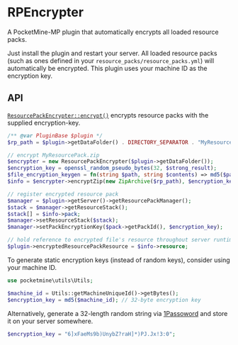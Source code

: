 # RPEncrypter
A PocketMine-MP plugin that automatically encrypts all loaded resource packs.

Just install the plugin and restart your server. All loaded resource packs (such as ones defined in your `resource_packs/resource_packs.yml`) will automatically be encrypted. This plugin uses your machine ID as the encryption key.

## API
[`ResourcePackEncrypter::encrypt()`](https://github.com/Muqsit/RPEncrypter/blob/master/src/muqsit/rpencrypter/ResourcePackEncrypter.php) encrypts resource packs with the supplied encryption-key.
```php
/** @var PluginBase $plugin */
$rp_path = $plugin->getDataFolder() . DIRECTORY_SEPARATOR . "MyResourcePack.zip";

// encrypt MyResourcePack.zip
$encrypter = new ResourcePackEncrypter($plugin->getDataFolder());
$encryption_key = openssl_random_pseudo_bytes(32, $strong_result);
$file_encryption_keygen = fn(string $path, string $contents) => md5($path . $contents);
$info = $encrypter->encryptZip(new ZipArchive($rp_path), $encryption_key, $file_encryption_keygen);

// register encrypted resource pack
$manager = $plugin->getServer()->getResourcePackManager();
$stack = $manager->getResourceStack();
$stack[] = $info->pack;
$manager->setResourceStack($stack);
$manager->setPackEncryptionKey($pack->getPackId(), $encryption_key);

// hold reference to encrypted file's resource throughout server runtime
$plugin->encryptedResourcePackResource = $info->resource;
```

To generate static encryption keys (instead of random keys), consider using your machine ID.
```php
use pocketmine\utils\Utils;

$machine_id = Utils::getMachineUniqueId()->getBytes();
$encryption_key = md5($machine_id); // 32-byte encryption key
```

Alternatively, generate a 32-length random string via [1Passoword](https://1password.com/password-generator/) and store it on your server somewhere.
```php
$encryption_key = "6]xFaeMs9b)UnybZ?raH]*)PJ.Jx!3:0";
```

